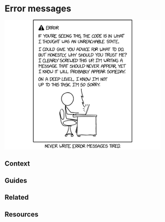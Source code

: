 # Error messages

[![API](img/unreachable_state.png)](https://xkcd.com/2200/)

## Context

## Guides

## Related

## Resources